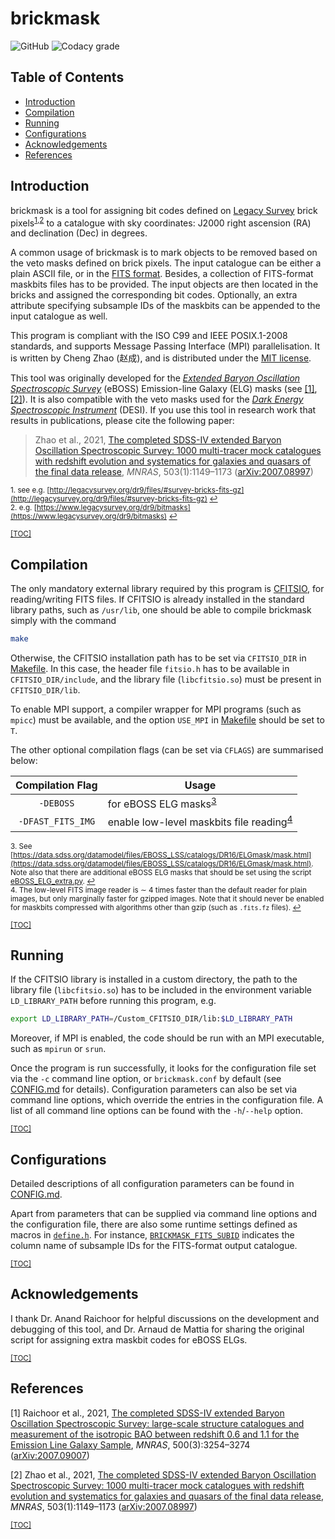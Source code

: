 # brickmask

![GitHub](https://img.shields.io/github/license/cheng-zhao/brickmask.svg)
![Codacy grade](https://img.shields.io/codacy/grade/b780618f6c2144649f71de9814a36430.svg)

## Table of Contents

-   [Introduction](#introduction)
-   [Compilation](#compilation)
-   [Running](#running)
-   [Configurations](#configurations)
-   [Acknowledgements](#acknowledgements)
-   [References](#references)

## Introduction

brickmask is a tool for assigning bit codes defined on [Legacy Survey](http://legacysurvey.org) brick pixels<sup id="quote0">[1](#footnote1),[2](#footnote2)</sup> to a catalogue with sky coordinates: J2000 right ascension (RA) and declination (Dec) in degrees.

A common usage of brickmask is to mark objects to be removed based on the veto masks defined on brick pixels. The input catalogue can be either a plain ASCII file, or in the [FITS format](https://fits.gsfc.nasa.gov/fits_home.html). Besides, a collection of FITS-format maskbits files has to be provided. The input objects are then located in the bricks and assigned the corresponding bit codes. Optionally, an extra attribute specifying subsample IDs of the maskbits can be appended to the input catalogue as well.

This program is compliant with the ISO C99 and IEEE POSIX.1-2008 standards, and supports Message Passing Interface (MPI) parallelisation. It is written by Cheng Zhao (&#36213;&#25104;), and is distributed under the [MIT license](LICENSE.txt).

This tool was originally developed for the [*Extended Baryon Oscillation Spectroscopic Survey*](https://www.sdss.org/surveys/eboss) (eBOSS) Emission-line Galaxy (ELG) masks (see [\[1\]](#ref1),[\[2\]](#ref2)). It is also compatible with the veto masks used for the [*Dark Energy Spectroscopic Instrument*](https://www.desi.lbl.gov/) (DESI). If you use this tool in research work that results in publications, please cite the following paper:

> Zhao et al., 2021, [The completed SDSS-IV extended Baryon Oscillation Spectroscopic Survey: 1000 multi-tracer mock catalogues with redshift evolution and systematics for galaxies and quasars of the final data release](https://doi.org/10.1093/mnras/stab510), *MNRAS*, 503(1):1149&ndash;1173 ([arXiv:2007.08997](https://arxiv.org/abs/2007.08997))


<sub><span id="footnote1">1.</span> see e.g. [http://legacysurvey.org/dr9/files/#survey-bricks-fits-gz](http://legacysurvey.org/dr9/files/#survey-bricks-fits-gz) [&#8617;](#quote0)</sub><br />
<sub><span id="footnote2">2.</span> e.g. [https://www.legacysurvey.org/dr9/bitmasks](https://www.legacysurvey.org/dr9/bitmasks) [&#8617;](#quote0)</sub>

<sub>[\[TOC\]](#table-of-contents)</sub>

## Compilation

The only mandatory external library required by this program is [CFITSIO](https://heasarc.gsfc.nasa.gov/fitsio), for reading/writing FITS files. If CFITSIO is already installed in the standard library paths, such as `/usr/lib`, one should be able to compile brickmask simply with the command
```bash
make
```

Otherwise, the CFITSIO installation path has to be set via `CFITSIO_DIR` in [Makefile](Makefile#L12). In this case, the header file `fitsio.h` has to be available in `CFITSIO_DIR/include`, and the library file (`libcfitsio.so`) must be present in `CFITSIO_DIR/lib`.

To enable MPI support, a compiler wrapper for MPI programs (such as `mpicc`) must be available, and the option `USE_MPI` in [Makefile](Makefile#L7) should be set to `T`.

The other optional compilation flags (can be set via `CFLAGS`) are summarised below:

| Compilation Flag  | Usage                                                                        |
|:-----------------:|------------------------------------------------------------------------------|
| `-DEBOSS`         | for eBOSS ELG masks<sup id="quote1">[3](#footnote3)</sup>                    |
| `-DFAST_FITS_IMG` | enable low-level maskbits file reading<sup id="quote2">[4](#footnote4)</sup> |

<sub><span id="footnote3">3.</span> See [https://data.sdss.org/datamodel/files/EBOSS_LSS/catalogs/DR16/ELGmask/mask.html](https://data.sdss.org/datamodel/files/EBOSS_LSS/catalogs/DR16/ELGmask/mask.html). Note also that there are additional eBOSS ELG masks that should be set using the script [eBOSS_ELG_extra.py](scripts/eBOSS_ELG_extra.py). [&#8617;](#quote1)</sub><br />
<sub><span id="footnote4">4.</span> The low-level FITS image reader is &sim; 4 times faster than the default reader for plain images, but only marginally faster for gzipped images. Note that it should never be enabled for maskbits compressed with algorithms other than gzip (such as `.fits.fz` files). [&#8617;](#quote2)</sub>

<sub>[\[TOC\]](#table-of-contents)</sub>

## Running

If the CFITSIO library is installed in a custom directory, the path to the library file (`libcfitsio.so`) has to be included in the environment variable `LD_LIBRARY_PATH` before running this program, e.g.
```bash
export LD_LIBRARY_PATH=/Custom_CFITSIO_DIR/lib:$LD_LIBRARY_PATH
```

Moreover, if MPI is enabled, the code should be run with an MPI executable, such as `mpirun` or `srun`.

Once the program is run successfully, it looks for the configuration file set via the `-c` command line option, or `brickmask.conf` by default (see [CONFIG.md](CONFIG.md) for details). Configuration parameters can also be set via command line options, which override the entries in the configuration file. A list of all command line options can be found with the `-h`/`--help` option.

<sub>[\[TOC\]](#table-of-contents)</sub>

## Configurations

Detailed descriptions of all configuration parameters can be found in [CONFIG.md](CONFIG.md).

Apart from parameters that can be supplied via command line options and the configuration file, there are also some runtime settings defined as macros in [`define.h`](src/define.h). For instance, [`BRICKMASK_FITS_SUBID`](src/define.h#L93) indicates the column name of subsample IDs for the FITS-format output catalogue.

<sub>[\[TOC\]](#table-of-contents)</sub>

## Acknowledgements

I thank Dr. Anand Raichoor for helpful discussions on the development and debugging of this tool, and Dr. Arnaud de Mattia for sharing the original script for assigning extra maskbit codes for eBOSS ELGs.

<sub>[\[TOC\]](#table-of-contents)</sub>

## References

<span id="ref1">\[1\]</span> Raichoor et al., 2021, [The completed SDSS-IV extended Baryon Oscillation Spectroscopic Survey: large-scale structure catalogues and measurement of the isotropic BAO between redshift 0.6 and 1.1 for the Emission Line Galaxy Sample](https://doi.org/10.1093/mnras/staa3336), *MNRAS*, 500(3):3254&ndash;3274 ([arXiv:2007.09007](https://arxiv.org/abs/2007.09007))

<span id="ref2">\[2\]</span> Zhao et al., 2021, [The completed SDSS-IV extended Baryon Oscillation Spectroscopic Survey: 1000 multi-tracer mock catalogues with redshift evolution and systematics for galaxies and quasars of the final data release](https://doi.org/10.1093/mnras/stab510), *MNRAS*, 503(1):1149&ndash;1173 ([arXiv:2007.08997](https://arxiv.org/abs/2007.08997))

<sub>[\[TOC\]](#table-of-contents)</sub>

